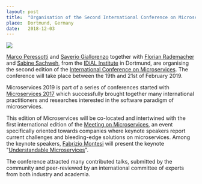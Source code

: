 ```yaml
---
layout: post
title:  "Organisation of the Second International Conference on Microservices"
place:  Dortmund, Germany
date:   2018-12-03
---
```

<img class="img-fluid mx-auto d-block" src="/images/posts/microservices-2019-banner.jpg">

[Marco Peressotti](/people.html#mp) and [Saverio Giallorenzo](/people.html#sg) together with [Florian Rademacher](http://seelab.fh-dortmund.de/index.php?id=35) and [Sabine Sachweh](http://seelab.fh-dortmund.de/index.php?id=13&L=0), from the [IDiAL Institute](https://www.fh-dortmund.de/de/idial/index.php) in Dortmund, are organising the second edition of the [International Conference on Microservices](http://conf-micro.services/2019). The conference will take place between the 19th and 21st of February 2019.

<!--more-->

Microservices 2019 is part of a series of conferences started with [Microservices 2017](/news/2017-10-30-Microservices_Conference.html) which successfully brought together many international practitioners and researches interested in the software paradigm of microservices.

This edition of Microservices will be co-located and intertwined with the first international edition of the [Meeting on Microservices](http://www.italianasoftware.com/mom2016_eng.html), an event specifically oriented towards companies where keynote speakers report current challenges and bleeding-edge solutions on microservices. Among the keynote speakers, [Fabrizio Montesi](/people.html#fm) will present the keynote "[Understandable Microservices](https://conf-micro.services/2019/keynotes/#understandable-microservices)".

The conference attracted many contributed talks, submitted by the community and peer-reviewed by an international committee of experts from both industry and academia.
